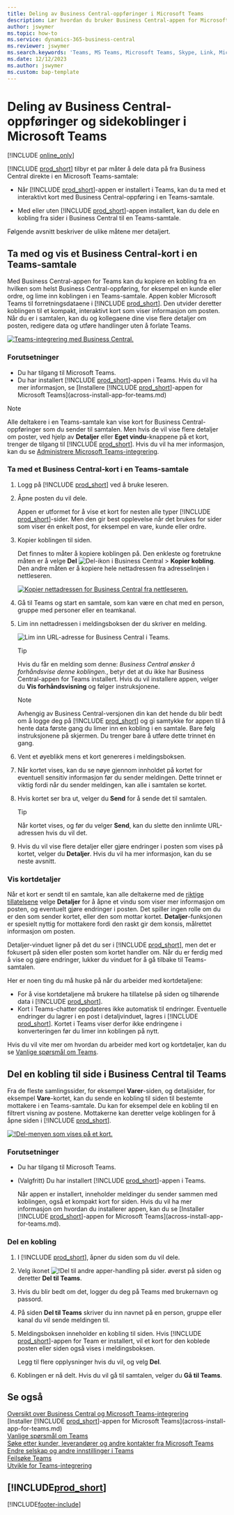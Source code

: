 ```yaml
---
title: Deling av Business Central-oppføringer i Microsoft Teams
description: Lær hvordan du bruker Business Central-appen for Microsoft Teams.
author: jswymer
ms.topic: how-to
ms.service: dynamics-365-business-central
ms.reviewer: jswymer
ms.search.keywords: 'Teams, MS Teams, Microsoft Teams, Skype, Link, Microsoft 365, collaborate, collaboration, teamwork, share records'
ms.date: 12/12/2023
ms.author: jswymer
ms.custom: bap-template
---
```


# <a name="sharing-business-central-records-and-page-links-in-microsoft-teams"></a>Deling av Business Central-oppføringer og sidekoblinger i Microsoft Teams

[!INCLUDE [online_only](includes/online_only.md)]

[!INCLUDE [prod_short](includes/prod_short.md)] tilbyr et par måter å dele data på fra Business Central direkte i en Microsoft Teams-samtale:

<!-- 
## <a name="overview"></a>Overview
In this article, you'll learn how to use the app to share [!INCLUDE [prod_short](includes/prod_short.md)] records, like a customer, sales order, or invoice, with coworkers in a Teams conversation.
The [!INCLUDE [prod_short](includes/prod_short.md)] app lets you:
[!INCLUDE [prod_short](includes/prod_short.md)] offers an app that connects Microsoft Teams to your business data in [!INCLUDE [prod_short](includes/prod_short.md)], so you can quickly share details across team members and respond faster to inquiries. In this article, you'll learn how to use the app to share [!INCLUDE [prod_short](includes/prod_short.md)] records, like a customer, sales order, or invoice, with coworkers in a Teams conversation.

-->
- Når [!INCLUDE [prod_short](includes/prod_short.md)]-appen er installert i Teams, kan du ta med et interaktivt kort med Business Central-oppføring i en Teams-samtale.

<!--   Copy a link from any Business Central record, like a customer or sales order, then paste the link into a Teams conversation. The app connects Microsoft Teams to your business data in [!INCLUDE [prod_short](includes/prod_short.md)]. It then expands the link into a compact, interactive card that displays information about the record. Once in the conversation, you and coworkers can view more details about the record, edit data, and take action&mdash;without leaving Teams.

  [![Teams integration with Business Central.](media/teams-intro-v3.png)](media/teams-intro-v3.png#lightbox)-->

- Med eller uten [!INCLUDE [prod_short](includes/prod_short.md)]-appen installert, kan du dele en kobling fra sider i Business Central til en Teams-samtale.

  <!-- ![!The Share menu displayed on a card.](media/teams-share-link.png "The Share menu displayed on a card.")-->

Følgende avsnitt beskriver de ulike måtene mer detaljert.

## <a name="include-and-view-a-business-central-card-in-a-teams-conversation"></a>Ta med og vis et Business Central-kort i en Teams-samtale

Med Business Central-appen for Teams kan du kopiere en kobling fra en hvilken som helst Business Central-oppføring, for eksempel en kunde eller ordre, og lime inn koblingen i en Teams-samtale. Appen kobler Microsoft Teams til forretningsdataene i [!INCLUDE [prod_short](includes/prod_short.md)]\. Den utvider deretter koblingen til et kompakt, interaktivt kort som viser informasjon om posten. Når du er i samtalen, kan du og kollegaene dine vise flere detaljer om posten, redigere data og utføre handlinger uten å forlate Teams.

[![Teams-integrering med Business Central.](media/teams-intro-vBC20.png)](media/teams-intro-vBC20.png#lightbox)

### <a name="prerequisites"></a>Forutsetninger

- Du har tilgang til Microsoft Teams.
- Du har installert [!INCLUDE [prod_short](includes/prod_short.md)]-appen i Teams. Hvis du vil ha mer informasjon, se [Installere [!INCLUDE [prod_short](includes/prod_short.md)]-appen for Microsoft Teams](across-install-app-for-teams.md)

> [!NOTE]
> Alle deltakere i en Teams-samtale kan vise kort for Business Central-oppføringer som du sender til samtalen. Men hvis de vil vise flere detaljer om poster, ved hjelp av **Detaljer** eller **Eget vindu**-knappene på et kort, trenger de tilgang til [!INCLUDE [prod_short](includes/prod_short.md)]. Hvis du vil ha mer informasjon, kan du se [Administrere Microsoft Teams-integrering](admin-teams-integration.md#minimum-requirements-1).

### <a name="include-a-business-central-card-in-a-teams-conversation"></a>Ta med et Business Central-kort i en Teams-samtale

1. Logg på [!INCLUDE [prod_short](includes/prod_short.md)] ved å bruke leseren.
2. Åpne posten du vil dele.

    Appen er utformet for å vise et kort for nesten alle typer [!INCLUDE [prod_short](includes/prod_short.md)]-sider. Men den gir best opplevelse når det brukes for sider som viser én enkelt post, for eksempel en vare, kunde eller ordre.
3. Kopier koblingen til siden.

    Det finnes to måter å kopiere koblingen på. Den enkleste og foretrukne måten er å velge **Del** ![Del-ikon i Business Central](media/share-icon.png) > **Kopier kobling**. Den andre måten er å kopiere hele nettadressen fra adresselinjen i nettleseren.

    [![Kopier nettadressen for Business Central fra nettleseren.](media/teams-copy-link.png)](media/teams-copy-link.png#lightbox)
4. Gå til Teams og start en samtale, som kan være en chat med en person, gruppe med personer eller en teamkanal.
5. Lim inn nettadressen i meldingsboksen der du skriver en melding.

    ![Lim inn URL-adresse for Business Central i Teams.](media/teams-paste-url-v2.png)

    > [!TIP]
    > Hvis du får en melding som denne: *Business Central ønsker å forhåndsvise denne koblingen.*, betyr det at du ikke har Business Central-appen for Teams installert. Hvis du vil installere appen, velger du **Vis forhåndsvisning** og følger instruksjonene.

    > [!NOTE]
    > Avhengig av Business Central-versjonen din kan det hende du blir bedt om å logge deg på [!INCLUDE [prod_short](includes/prod_short.md)] og gi samtykke for appen til å hente data første gang du limer inn en kobling i en samtale. Bare følg instruksjonene på skjermen. Du trenger bare å utføre dette trinnet én gang.
6. Vent et øyeblikk mens et kort genereres i meldingsboksen.
7. Når kortet vises, kan du se nøye gjennom innholdet på kortet for eventuell sensitiv informasjon før du sender meldingen. Dette trinnet er viktig fordi når du sender meldingen, kan alle i samtalen se kortet.
8. Hvis kortet ser bra ut, velger du **Send** for å sende det til samtalen.

    > [!TIP]
    > Når kortet vises, og før du velger **Send**, kan du slette den innlimte URL-adressen hvis du vil det.
9. Hvis du vil vise flere detaljer eller gjøre endringer i posten som vises på kortet, velger du **Detaljer**. Hvis du vil ha mer informasjon, kan du se neste avsnitt.

### <a name="view-card-details"></a>Vis kortdetaljer

Når et kort er sendt til en samtale, kan alle deltakerne med de [riktige tillatelsene](admin-teams-integration.md#permissions) velge **Detaljer** for å åpne et vindu som viser mer informasjon om posten, og eventuelt gjøre endringer i posten. Det spiller ingen rolle om du er den som sender kortet, eller den som mottar kortet. **Detaljer**-funksjonen er spesielt nyttig for mottakere fordi den raskt gir dem konsis, målrettet informasjon om posten.

Detaljer-vinduet ligner på det du ser i [!INCLUDE [prod_short](includes/prod_short.md)], men det er fokusert på siden eller posten som kortet handler om. Når du er ferdig med å vise og gjøre endringer, lukker du vinduet for å gå tilbake til Teams-samtalen.

Her er noen ting du må huske på når du arbeider med kortdetaljene:

- For å vise kortdetaljene må brukere ha tillatelse på siden og tilhørende data i [!INCLUDE [prod_short](includes/prod_short.md)]\.
- Kort i Teams-chatter oppdateres ikke automatisk til endringer. Eventuelle endringer du lagrer i en post i detaljvinduet, lagres i [!INCLUDE [prod_short](includes/prod_short.md)]\. Kortet i Teams viser derfor ikke endringene i konverteringen før du limer inn koblingen på nytt.

Hvis du vil vite mer om hvordan du arbeider med kort og kortdetaljer, kan du se [Vanlige spørsmål om Teams](teams-faq.md).

## <a name="share-a-link-to-page-from-business-central-to-teams"></a><a name="share-link"></a>Del en kobling til side i Business Central til Teams

Fra de fleste samlingssider, for eksempel **Varer**-siden, og detaljsider, for eksempel **Vare**-kortet, kan du sende en kobling til siden til bestemte mottakere i en Teams-samtale. Du kan for eksempel dele en kobling til en filtrert visning av postene. Mottakerne kan deretter velge koblingen for å åpne siden i [!INCLUDE [prod_short](includes/prod_short.md)]\.

[![!Del-menyen som vises på et kort.](media/teams-share-link-v2.png "Del-menyen som vises på et kort.")](media/teams-share-link-v2.png#lightbox)

### <a name="prerequisites-1"></a>Forutsetninger

- Du har tilgang til Microsoft Teams.
- (Valgfritt) Du har installert [!INCLUDE [prod_short](includes/prod_short.md)]-appen i Teams. 

  Når appen er installert, inneholder meldinger du sender sammen med koblingen, også et kompakt kort for siden. Hvis du vil ha mer informasjon om hvordan du installerer appen, kan du se [Installer [!INCLUDE [prod_short](includes/prod_short.md)]-appen for Microsoft Teams](across-install-app-for-teams.md).

### <a name="share-a-link"></a>Del en kobling

1. I [!INCLUDE [prod_short](includes/prod_short.md)]\, åpner du siden som du vil dele.
2. Velg ikonet ![!Del til andre apper-handling på sider.](media/share-icon.png) øverst på siden og deretter **Del til Teams**.
3. Hvis du blir bedt om det, logger du deg på Teams med brukernavn og passord.
4. På siden **Del til Teams** skriver du inn navnet på en person, gruppe eller kanal du vil sende meldingen til.
5. Meldingsboksen inneholder en kobling til siden. Hvis [!INCLUDE [prod_short](includes/prod_short.md)]-appen for Team er installert, vil et kort for den koblede posten eller siden også vises i meldingsboksen.

   Legg til flere opplysninger hvis du vil, og velg **Del**.
6. Koblingen er nå delt. Hvis du vil gå til samtalen, velger du **Gå til Teams**.

## <a name="see-also"></a>Se også

[Oversikt over Business Central og Microsoft Teams-integrering](across-teams-overview.md)  
[Installer [!INCLUDE [prod_short](includes/prod_short.md)]-appen for Microsoft Teams](across-install-app-for-teams.md)  
[Vanlige spørsmål om Teams](teams-faq.md)  
[Søke etter kunder, leverandører og andre kontakter fra Microsoft Teams](across-search-contacts-teams.md)  
[Endre selskap og andre innstillinger i Teams](across-teams-settings.md)  
[Feilsøke Teams](admin-teams-troubleshooting.md)  
[Utvikle for Teams-integrering](/dynamics365/business-central/dev-itpro/developer/devenv-develop-for-teams)  

## [!INCLUDE[prod_short](includes/free_trial_md.md)]  

[!INCLUDE[footer-include](includes/footer-banner.md)]
